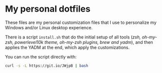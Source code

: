 # My personal dotfiles

These files are my personal customization files that I use to personalize my Windows and/or Linux desktop experience.

There is a script `install.sh` that do the initial setup of all tools (*zsh, oh-my-zsh, powerlevel10k theme, oh-my-zsh plugins, brew and yadm*), and then applies the YADM at the end, which apply the customizations.

You can run the script directly with:

```bash
curl -s -L https://git.io/JWjpB | bash
```

